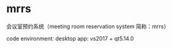 # mrrs
会议室预约系统（meeting room reservation system 简称：mrrs）

code environment: 
desktop app: vs2017 + qt5.14.0